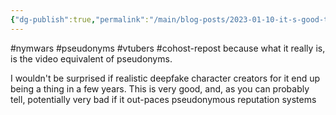 ```yaml
---
{"dg-publish":true,"permalink":"/main/blog-posts/2023-01-10-it-s-good-to-not-think-about-vtubers-as-furries-and-anime-nerds/","noteIcon":"","created":"2023-08-09T16:44:22.967-04:00","updated":"2023-10-06T22:46:39.887-04:00"}
---
```


#nymwars #pseudonyms #vtubers #cohost-repost
because what it really is, is the video equivalent of pseudonyms.

I wouldn't be surprised if realistic deepfake character creators for it end up being a thing in a few years. This is very good, and, as you can probably tell, potentially very bad if it out-paces pseudonymous reputation systems